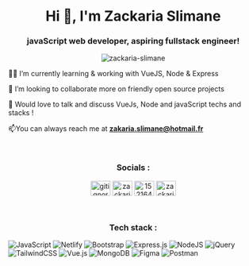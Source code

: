 <h1 align="center">Hi 👋, I'm Zackaria Slimane</h1>
<h3 align="center"> javaScript web developer, aspiring fullstack engineer!</h3>

<p align="center"> <img src="https://komarev.com/ghpvc/?username=zackaria-slimane&label=Profile%20views&color=0e75b6&style=flat" alt="zackaria-slimane" /> </p>

👨‍💻  I’m currently learning & working with  VueJS, Node & Express 

👯 I’m looking to collaborate more on  friendly open source projects

💬  Would love to talk and discuss VueJs, Node and javaScript techs and stacks !

📫You can always reach me at **zakaria.slimane@hotmail.fr**


<br/>

<h3 align="center">Socials :</h3>
<p align="center">
<a href="https://twitter.com/gitignorer" target="blank"><img align="center" src="https://raw.githubusercontent.com/rahuldkjain/github-profile-readme-generator/master/src/images/icons/Social/twitter.svg" alt="gitignorer" height="30" width="40" /></a>
<a href="https://linkedin.com/in/zackaria-slimane" target="blank"><img align="center" src="https://raw.githubusercontent.com/rahuldkjain/github-profile-readme-generator/master/src/images/icons/Social/linked-in-alt.svg" alt="zackaria-slimane" height="30" width="40" /></a>
<a href="https://stackoverflow.com/users/15216415" target="blank"><img align="center" src="https://raw.githubusercontent.com/rahuldkjain/github-profile-readme-generator/master/src/images/icons/Social/stack-overflow.svg" alt="15216415" height="30" width="40" /></a>
<a href="https://www.hackerrank.com/zackaria_cel" target="blank"><img align="center" src="https://raw.githubusercontent.com/rahuldkjain/github-profile-readme-generator/master/src/images/icons/Social/hackerrank.svg" alt="zackaria_cel" height="30" width="40" /></a>
</p>

<br/>

<h3 align="center">Tech stack :</h3>

![JavaScript](https://img.shields.io/badge/javascript-%23323330.svg?style=flat-square&logo=javascript&logoColor=%23F7DF1E) ![Netlify](https://img.shields.io/badge/netlify-%23000000.svg?style=flat-square&logo=netlify&logoColor=#00C7B7) ![Bootstrap](https://img.shields.io/badge/bootstrap-%23563D7C.svg?style=flat-square&logo=bootstrap&logoColor=white) ![Express.js](https://img.shields.io/badge/express.js-%23404d59.svg?style=flat-square&logo=express&logoColor=%2361DAFB) ![NodeJS](https://img.shields.io/badge/node.js-6DA55F?style=flat-square&logo=node.js&logoColor=white) ![jQuery](https://img.shields.io/badge/jquery-%230769AD.svg?style=flat-square&logo=jquery&logoColor=white) ![TailwindCSS](https://img.shields.io/badge/tailwindcss-%2338B2AC.svg?style=flat-square&logo=tailwind-css&logoColor=white) ![Vue.js](https://img.shields.io/badge/vuejs-%2335495e.svg?style=flat-square&logo=vuedotjs&logoColor=%234FC08D) ![MongoDB](https://img.shields.io/badge/MongoDB-%234ea94b.svg?style=flat-square&logo=mongodb&logoColor=white) 	![Figma](https://img.shields.io/badge/figma-%23F24E1E.svg?style=flat-square&logo=figma&logoColor=white) ![Postman](https://img.shields.io/badge/Postman-FF6C37?style=flat-square&logo=postman&logoColor=white)


<br/>






  
